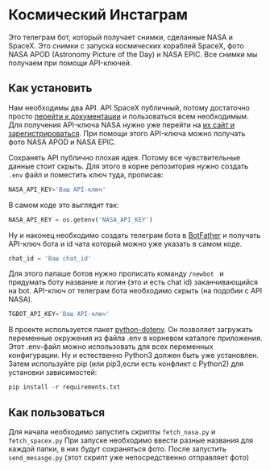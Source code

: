 # Космический Инстаграм
Это телеграм бот, который получает снимки, сделанные NASA и SpaceX. Это снимки с запуска космических кораблей SpaceX, фото NASA APOD (Astronomy Picture of the Day) и NASA EPIC.
Все снимки мы получаем при помощи API-ключей.

## Как установить
Нам необходимы два API. API SpaceX публичный, потому достаточно просто [перейти к документации](https://documenter.getpostman.com/view/2025350/RWaEzA..) и пользоваться всем необходимым.
Для получения API-ключа NASA нужно уже перейти на [их сайт и зарегистрироваться](https://api.nasa.gov). При помощи этого API-ключа можно получать фото NASA APOD и NASA EPIC.

Сохранять API публично плохая идея. Потому все чувствительные данные стоит скрыть. Для этого в корне репозитория нужно создать ```.env``` файл и поместить ключ туда, прописав:
```python
NASA_API_KEY='Ваш API-ключ'
```

В самом коде это выглядит так:
``` python
NASA_API_KEY = os.getenv('NASA_API_KEY')
```
Ну и наконец необходимо создать телеграм бота в [BotFather](https://telegram.me/BotFather) и получать API-ключ бота и id чата который можно уже указать в самом коде.
```python
chat_id = 'Ваш chat_id'
```
Для этого папаше ботов нужно прописать команду ```/newbot ``` и придумать боту название и логин (это и есть chat id) заканчивающийся на bot.
API-ключ от телеграм бота необходимо скрыть (на подобии с API NASA).
```python
TGBOT_API_KEY='Ваш API-ключ'
```

В проекте используется пакет [python-dotenv](https://github.com/theskumar/python-dotenv). Он позволяет загружать переменные окружения из файла .env в корневом каталоге приложения.
Этот .env-файл можно использовать для всех переменных конфигурации.
Ну и естественно Python3 должен быть уже установлен. Затем используйте pip (или pip3,если есть конфликт с Python2) для установки зависимостей:
```python
pip install -r requirements.txt
```
## Как пользоваться
Для начала необходимо запустить скрипты ```fetch_nasa.py``` и ```fetch_spacex.py```
При запуске необходимо ввести разные названия для каждой папки, в них будут сохраняться фото. После запустить ```send_mesasge.py``` (этот скрипт уже непосредственно отправляет фото)
